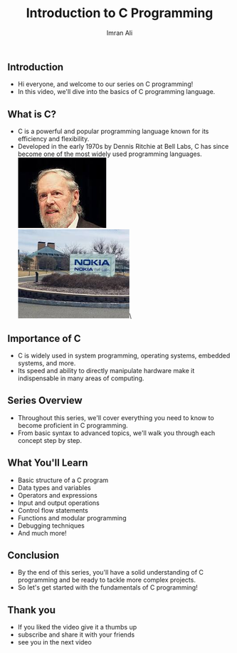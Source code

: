 ﻿---
title: "Introduction to C Programming"
author: "Imran Ali"

---



## Introduction

- Hi everyone, and welcome to our series on C programming!
- In this video, we'll dive into the basics of C programming language.


## What is C?

- C is a powerful and popular programming language known for its efficiency and flexibility.
- Developed in the early 1970s by Dennis Ritchie at Bell Labs, C has since become one of the most widely used programming languages.
![](figs/dennis.jpeg "Dennis Ritche")\
![](figs/bellLabs.jpeg "Bell Labs")\



## Importance of C 

- C is widely used in system programming, operating systems, embedded systems, and more.
- Its speed and ability to directly manipulate hardware make it indispensable in many areas of computing.


## Series Overview
- Throughout this series, we'll cover everything you need to know to become proficient in C programming.
- From basic syntax to advanced topics, we'll walk you through each concept step by step.


## What You'll Learn 
- Basic structure of a C program
- Data types and variables
- Operators and expressions
- Input and output operations
- Control flow statements
- Functions and modular programming
- Debugging techniques
- And much more!

## Conclusion
- By the end of this series, you'll have a solid understanding of C programming and be ready to tackle more complex projects.
- So let's get started with the fundamentals of C programming!

## Thank you 

- If you liked the video give it a thumbs up
- subscribe and share it with your friends
- see you in the next video

<!-- Closing Animation/Outro Music -->

<!-- End of Video 1 -->

<!-- Optional: Encourage viewers to like, share, and subscribe for more content. -->

